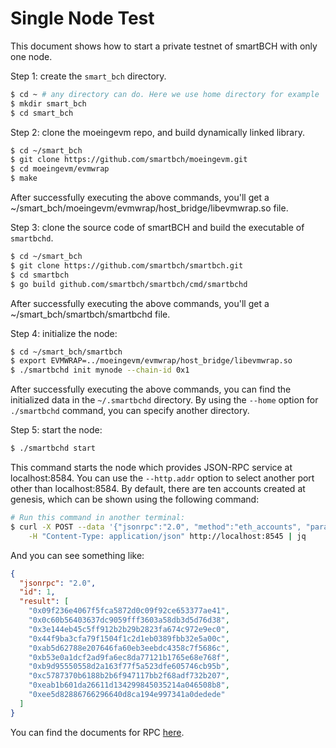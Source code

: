 # Single Node Test

This document shows how to start a private testnet of smartBCH with only one node.

Step 1: create the `smart_bch` directory.

```bash
$ cd ~ # any directory can do. Here we use home directory for example
$ mkdir smart_bch
$ cd smart_bch
```



Step 2: clone the moeingevm repo, and build dynamically linked library.

```bash
$ cd ~/smart_bch
$ git clone https://github.com/smartbch/moeingevm.git
$ cd moeingevm/evmwrap
$ make
```

After successfully executing the above commands, you'll get a ~/smart_bch/moeingevm/evmwrap/host_bridge/libevmwrap.so file.



Step 3: clone the source code of smartBCH and build the executable of `smartbchd`.

```bash
$ cd ~/smart_bch
$ git clone https://github.com/smartbch/smartbch.git
$ cd smartbch
$ go build github.com/smartbch/smartbch/cmd/smartbchd
```

After successfully executing the above commands, you'll get a ~/smart_bch/smartbch/smartbchd file.



Step 4: initialize the node:

```bash
$ cd ~/smart_bch/smartbch
$ export EVMWRAP=../moeingevm/evmwrap/host_bridge/libevmwrap.so
$ ./smartbchd init mynode --chain-id 0x1
```

After successfully executing the above commands, you can find the initialized data in the `~/.smartbchd` directory. By using the `--home` option for `./smartbchd` command, you can specify another directory.



Step 5: start the node:

```bash
$ ./smartbchd start
```

This command starts the node which provides JSON-RPC service at localhost:8584. You can use the `--http.addr` option to select another port other than localhost:8584. By default, there are ten accounts created at genesis, which can be shown using the following command:

```bash
# Run this command in another terminal:
$ curl -X POST --data '{"jsonrpc":"2.0", "method":"eth_accounts", "params":[],"id":1}' \
    -H "Content-Type: application/json" http://localhost:8545 | jq
```

And you can see something like:

```json
{
  "jsonrpc": "2.0",
  "id": 1,
  "result": [
    "0x09f236e4067f5fca5872d0c09f92ce653377ae41",
    "0x0c60b56403637dc9059fff3603a58db3d5d76d38",
    "0x3e144eb45c5ff912b2b29b2823fa674c972e9ec0",
    "0x44f9ba3cfa79f1504f1c2d1eb0389fbb32e5a00c",
    "0xab5d62788e207646fa60eb3eebdc4358c7f5686c",
    "0xb53e0a1dcf2ad9fa6ec8da77121b1765e68e768f",
    "0xb9d95550558d2a163f77f5a523dfe605746cb95b",
    "0xc5787370b6188b2b6f947117bb2f68adf732b207",
    "0xeab1b601da26611d134299845035214a046508b8",
    "0xee5d82886766296640d8ca194e997341a0dedede"
  ]
}
```

You can find the documents for RPC [here](./json-rpc.md).



